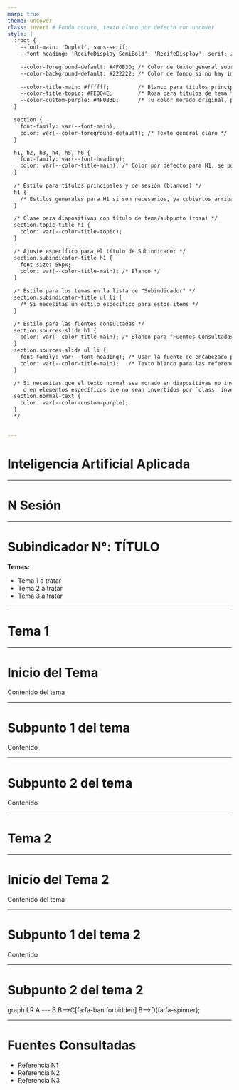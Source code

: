 ```yaml
---
marp: true
theme: uncover
class: invert # Fondo oscuro, texto claro por defecto con uncover
style: |
  :root {
    --font-main: 'Duplet', sans-serif;
    --font-heading: 'RecifeDisplay SemiBold', 'RecifeDisplay', serif; /* 'RecifeDisplay SemiBold' primero */
    
    --color-foreground-default: #4F0B3D; /* Color de texto general sobre fondos oscuros */
    --color-background-default: #222222; /* Color de fondo si no hay imagen */
    
    --color-title-main: #ffffff;         /* Blanco para títulos principales */
    --color-title-topic: #FE004E;        /* Rosa para títulos de tema */
    --color-custom-purple: #4F0B3D;      /* Tu color morado original, por si lo necesitas */
  }

  section {
    font-family: var(--font-main);
    color: var(--color-foreground-default); /* Texto general claro */
  }

  h1, h2, h3, h4, h5, h6 {
    font-family: var(--font-heading);
    color: var(--color-title-main); /* Color por defecto para H1, se puede sobrescribir */
  }
  
  /* Estilo para títulos principales y de sesión (blancos) */
  h1 {
    /* Estilos generales para H1 si son necesarios, ya cubiertos arriba */
  }

  /* Clase para diapositivas con título de tema/subpunto (rosa) */
  section.topic-title h1 {
    color: var(--color-title-topic);
  }

  /* Ajuste específico para el título de Subindicador */
  section.subindicator-title h1 {
    font-size: 56px;
    color: var(--color-title-main); /* Blanco */
  }
  
  /* Estilo para los temas en la lista de "Subindicador" */
  section.subindicator-title ul li {
    /* Si necesitas un estilo específico para estos items */
  }

  /* Estilo para las fuentes consultadas */
  section.sources-slide h1 {
    color: var(--color-title-main); /* Blanco para "Fuentes Consultadas" */
  }
  section.sources-slide ul li {
    font-family: var(--font-heading); /* Usar la fuente de encabezado para las referencias */
    color: var(--color-title-main);   /* Texto blanco para las referencias */
  }

  /* Si necesitas que el texto normal sea morado en diapositivas no invertidas
     o en elementos específicos que no sean invertidos por `class: invert`
  section.normal-text {
    color: var(--color-custom-purple);
  }
  */


---
```

<!-- backgroundImage: url('../image/bg1.JPG') -->
<!-- _class: main-title -->

# Inteligencia Artificial Aplicada
 

---
<!-- backgroundImage: url('../image/bg2.JPG') -->
<!-- _class: main-title -->

# N Sesión

---
<!-- backgroundImage: url('../image/bg2.JPG') -->
<!-- _class: subindicator-title -->

# Subindicador N°: TÍTULO
**Temas:**

- Tema 1 a tratar
- Tema 2 a tratar
- Tema 3 a tratar

---
<!-- backgroundImage: url('../image/bg3.JPG') -->
<!-- _class: topic-title -->

# Tema 1

---
<!-- backgroundImage: url('../image/bg4.JPG') -->
<!-- _class: topic-title -->

# Inicio del Tema

Contenido del tema

---
<!-- backgroundImage: url('../image/bg5.JPG') -->
<!-- _class: topic-title -->

# Subpunto 1 del tema

Contenido

---
<!-- backgroundImage: url('../image/bg5.JPG') -->
<!-- _class: topic-title -->

# Subpunto 2 del tema

Contenido

---
<!-- backgroundImage: url('../image/bg3.JPG') -->
<!-- _class: topic-title -->

# Tema 2

---
<!-- backgroundImage: url('../image/bg4.JPG') -->
<!-- _class: topic-title -->

# Inicio del Tema 2

Contenido del tema

---
<!-- backgroundImage: url('../image/bg5.JPG') -->
<!-- _class: topic-title -->

# Subpunto 1 del tema 2

Contenido

---
<!-- backgroundImage: url('../image/bg5.JPG') -->
<!-- _class: topic-title -->

# Subpunto 2 del tema 2
 

<div class="mermaid">
    graph LR
    A --- B
    B-->C[fa:fa-ban forbidden]
    B-->D(fa:fa-spinner);
</div> 


</center>

---
<!-- backgroundImage: url('../image/bg6.JPG') -->
<!-- _class: sources-slide -->

# Fuentes Consultadas

- Referencia N1
- Referencia N2
- Referencia N3